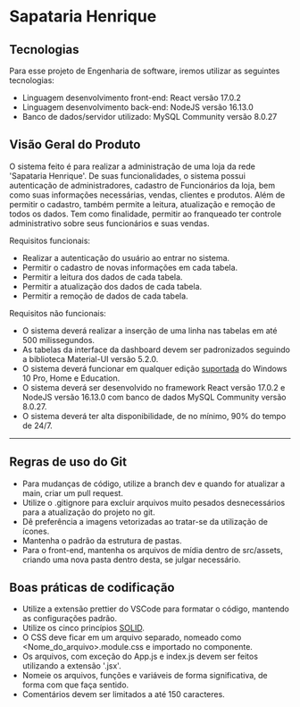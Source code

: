 # Sapataria Henrique

## Tecnologias

Para esse projeto de Engenharia de software, iremos utilizar as seguintes tecnologias:

- Linguagem desenvolvimento front-end: React versão 17.0.2
- Linguagem desenvolvimento back-end: NodeJS versão 16.13.0
- Banco de dados/servidor utilizado: MySQL Community versão 8.0.27

## Visão Geral do Produto

O sistema feito é para realizar a administração de uma loja da rede 'Sapataria Henrique'. De suas funcionalidades, o sistema possui autenticação de administradores, cadastro de Funcionários da loja, bem como suas informações necessárias, vendas, clientes e produtos. Além de permitir o cadastro, também permite a leitura, atualização e remoção de todos os dados.
Tem como finalidade, permitir ao franqueado ter controle administrativo sobre seus funcionários e suas vendas.

Requisitos funcionais:

- Realizar a autenticação do usuário ao entrar no sistema.
- Permitir o cadastro de novas informações em cada tabela.
- Permitir a leitura dos dados de cada tabela.
- Permitir a atualização dos dados de cada tabela.
- Permitir a remoção de dados de cada tabela.

Requisitos não funcionais:

- O sistema deverá realizar a inserção de uma linha nas tabelas em até 500 milissegundos.
- As tabelas da interface da dashboard devem ser padronizados seguindo a biblioteca Material-UI versão 5.2.0.
- O sistema deverá funcionar em qualquer edição [suportada](https://docs.microsoft.com/pt-PT/lifecycle/faq/windows) do Windows 10 Pro, Home e Education.
- O sistema deverá ser desenvolvido no framework React versão 17.0.2 e NodeJS versão 16.13.0 com banco de dados MySQL Community versão 8.0.27.
- O sistema deverá ter alta disponibilidade, de no mínimo, 90% do tempo de 24/7.

<hr>

## Regras de uso do Git

- Para mudanças de código, utilize a branch dev e quando for atualizar a main, criar um pull request.
- Utilize o .gitignore para excluir arquivos muito pesados desnecessários para a atualização do projeto no git.
- Dê preferência a imagens vetorizadas ao tratar-se da utilização de ícones.
- Mantenha o padrão da estrutura de pastas.
- Para o front-end, mantenha os arquivos de mídia dentro de src/assets, criando uma nova pasta dentro desta, se julgar necessário.

## Boas práticas de codificação

- Utilize a extensão prettier do VSCode para formatar o código, mantendo as configurações padrão.
- Utilize os cinco princípios [SOLID](https://pt.wikipedia.org/wiki/SOLID).
- O CSS deve ficar em um arquivo separado, nomeado como <Nome_do_arquivo>.module.css e importado no componente.
- Os arquivos, com exceção do App.js e index.js devem ser feitos utilizando a extensão '.jsx'.
- Nomeie os arquivos, funções e variáveis de forma significativa, de forma com que faça sentido.
- Comentários devem ser limitados a até 150 caracteres.
